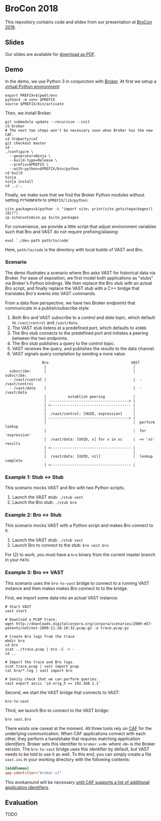 # BroCon 2018

This repository contains code and slides from our presentation at [BroCon
2018][brocon18].


## Slides

Our slides are available for [download as PDF][slides.pdf].

## Demo

In the demo, we use Python 3 in conjunction with
[Broker](https://github.com/bro/broker). At first we setup a [virtual Python
environment](https://docs.python.org/3/library/venv.html):

```shell
export PREFIX=$(pwd)/env
python3 -m venv $PREFIX
source $PREFIX/bin/activate
```

Then, we install Broker.

```shell
git submodule update --recursive --init
cd broker
# The next two steps won't be necessary soon when Broker has the new CAF.
cd 3rdparty/caf
git checkout master
cd -
./configure \
  --generator=Ninja \
  --build-type=Release \
  --prefix=$PREFIX \
  --with-python=$PREFIX/bin/python
cd build
ninja
ninja install
cd ../..
```

Finally, we make sure that we find the Broker Python modules without setting
`PYTHONPATH` to `$PREFIX/lib/python`:

```shell
site_packages=$(python -c "import site; print(site.getsitepackages()[0])")
cp sitecustomize.py $site_packages
```

For convenience, we provide a little script that adjust environment variables
such that Bro and VAST do not require prefixing/aliasing:

```shell
eval `./dev-path path/to/code`
```

Here, `path/to/code` is the directory with local builds of VAST and Bro.

### Scenario

The demo illustrates a scenario where Bro asks VAST for historical data via
Broker. For ease of exposition, we first model both applications as "stubs" via
Broker's Python bindings. We then replace the Bro stub with an actual Bro
script, and finally replace the VAST stub with a C++ bridge that translates
Bro's events into VAST commands.

From a data flow perspective, we have two Broker *endpoints* that communicate
in a publish/subscribe style:

1. Both Bro and VAST subscribe to a *control* and *data* topic, which default
   to `/vast/control` and `/vast/data`.
2. The VAST stub listens at a predefined port, which defaults to
   `43000`.
3. The Bro stub connects to the predefined port and initiates a peering between
   the two endpoints.
4. The Bro stub publishes a query to the control topic.
5. VAST receives the query, and publishes the results to the data channel.
6. VAST signals query completion by sending a none value.

```
                 Bro                                      VAST
                  |                                        |
  subscribe:      |                                        |  subscribe:
  - /vast/control |                                        |  - /vast/control
  - /vast/data    |                                        |  - /vast/data
                  |          establish peering             |
                  | -------------------------------------> |
                  | <------------------------------------- |
                  |                                        |
                  |  /vast/control: [UUID, expression]     |
                  | -------------------------------------> |
                  |                                        |  perform lookup
                  |                                        |  for 'expression'
                  |  /vast/data: [UUID, x] for x in xs     |  => 'xs' results
                  | <------------------------------------- |
                  |                                        |
                  |  /vast/data: [UUID, nil]               |  lookup complete
                  | <------------------------------------- |
```


### Example 1: Stub <-> Stub

This scenario mocks VAST and Bro with two Python scripts.

1. Launch the VAST stub: `./stub vast`
2. Launch the Bro stub: `./stub bro`


### Example 2: Bro <-> Stub

This scenario mocks VAST with a Python script and makes Bro connect to it.

1.  Launch the VAST stub: `./stub vast`
2.  Launch Bro to connect to the stub: `bro vast.bro`

For (2) to work, you must have a `bro` binary from the current master branch in
your `PATH`.

### Example 3: Bro <-> VAST

This scenario uses the `bro-to-vast` bridge to connect to a running VAST
instance and then makes makes Bro connect to to the bridge.

First, we import some data into an actual VAST instance:

```shell
# Start VAST
vast start

# Download a PCAP trace.
wget http://downloads.digitalcorpora.org/corpora/scenarios/2009-m57-patents/net/net-2009-11-18-10:32.pcap.gz -o trace.pcap.gz

# Create Bro logs from the trace
mkdir bro
cd bro
zcat ../trace.pcap | bro -C -r -
cd ..

# Import the trace and Bro logs.
zcat trace.pcap | vast import pcap
cat bro/*.log | vast import bro

# Sanity check that we can perform queries:
vast export ascii 'id.orig_h == 192.168.1.1'
```

Second, we start the VAST bridge that connects to VAST:

```
bro-to-vast
```

Third, we launch Bro to connect to the VAST bridge:

```
bro vast.bro
```

There exists one caveat at the moment. All three tools rely on
[CAF][caf] for the underlying communication. When CAF applications connect with
each other, they perform a handshake that requires matching *application
identifiers*. Broker sets this identifier to `broker.v<N>` where `<N>` is the
Broker version. The `bro-to-vast` bridge uses this identifier by default, but
VAST needs to be told to use it as well. To this end, you can simply create a
file `vast.ini` in your working directory with the following contents:

```ini
[middleman]
app-identifier="broker.v1"
```

This workaround will be necessary [until CAF supports a list of additional
application identifiers](https://github.com/actor-framework/actor-framework/issues/756).

## Evaluation

TODO

[caf]: https://github.com/actor-framework/actor-framework
[brocon18]: https://www.brocon2018.com
[slides.pdf]: TODO
